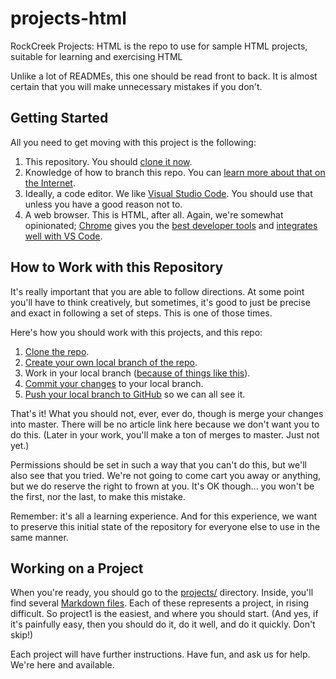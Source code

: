 # projects-html
RockCreek Projects: HTML is the repo to use for sample HTML projects, suitable for learning and exercising HTML

Unlike a lot of READMEs, this one should be read front to back. It is almost certain that you will make unnecessary mistakes if you don't.

## Getting Started
All you need to get moving with this project is the following:
1. This repository. You should [clone it now](https://git-scm.com/book/en/v2/Git-Basics-Getting-a-Git-Repository).
2. Knowledge of how to branch this repo. You can [learn more about that on the Internet](https://git-scm.com/book/en/v2/Git-Branching-Basic-Branching-and-Merging).
3. Ideally, a code editor. We like [Visual Studio Code](https://code.visualstudio.com/). You should use that unless you have a good reason not to.
4. A web browser. This is HTML, after all. Again, we're somewhat opinionated; [Chrome](https://www.google.com/chrome/) gives you the [best developer tools](https://developers.google.com/web/tools/chrome-devtools/) and [integrates well with VS Code](https://code.visualstudio.com/blogs/2016/02/23/introducing-chrome-debugger-for-vs-code).

## How to Work with this Repository
It's really important that you are able to follow directions. At some point you'll have to think creatively, but sometimes, it's good to just be precise and exact in following a set of steps. This is one of those times.

Here's how you should work with this projects, and this repo:
1. [Clone the repo](https://git-scm.com/book/en/v2/Git-Basics-Getting-a-Git-Repository).
2. [Create your own local branch of the repo](https://git-scm.com/book/en/v2/Git-Branching-Basic-Branching-and-Merging).
3. Work in your local branch ([because of things like this](https://thenewstack.io/dont-mess-with-the-master-working-with-branches-in-git-and-github/)).
4. [Commit your changes](https://www.git-tower.com/learn/git/commands/git-commit) to your local branch.
5. [Push your local branch to GitHub](https://www.freecodecamp.org/forum/t/push-a-new-local-branch-to-a-remote-git-repository-and-track-it-too/13222) so we can all see it.

That's it! What you should not, ever, ever do, though is merge your changes into master. There will be no article link here because we don't want you to do this. (Later in your work, you'll make a ton of merges to master. Just not yet.) 

Permissions should be set in such a way that you can't do this, but we'll also see that you tried. We're not going to come cart you away or anything, but we do reserve the right to frown at you. It's OK though... you won't be the first, nor the last, to make this mistake.

Remember: it's all a learning experience. And for this experience, we want to preserve this initial state of the repository for everyone else to use in the same manner.

## Working on a Project
When you're ready, you should go to the [projects/]() directory. Inside, you'll find several [Markdown files](https://guides.github.com/features/mastering-markdown/). Each of these represents a project, in rising difficult. So project1 is the easiest, and where you should start. (And yes, if it's painfully easy, then you should do it, do it well, and do it quickly. Don't skip!)

Each project will have further instructions. Have fun, and ask us for help. We're here and available.